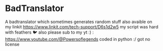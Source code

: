 # BadTranslator
A badtranslator which sometimes generates random stuff
also avaible on my linkit https://www.linkit.com/tech-support/D6s1d2w5
my script was hard with feathers 🐦
also please sub to my yt :) : https://www.youtube.com/@Powersoflegends
coded in python :/ got no license
